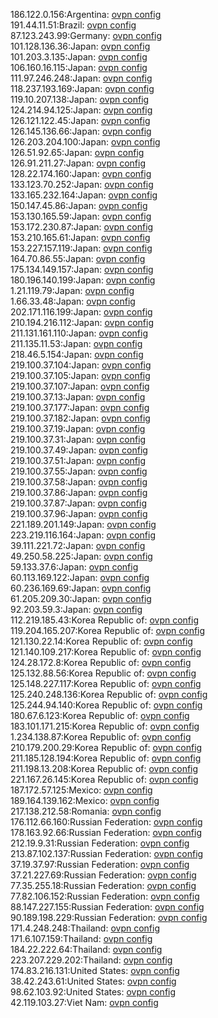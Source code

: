 186.122.0.156:Argentina: [ovpn config](vpn/186_122_0_156.ovpn)  
191.44.11.51:Brazil: [ovpn config](vpn/191_44_11_51.ovpn)  
87.123.243.99:Germany: [ovpn config](vpn/87_123_243_99.ovpn)  
101.128.136.36:Japan: [ovpn config](vpn/101_128_136_36.ovpn)  
101.203.3.135:Japan: [ovpn config](vpn/101_203_3_135.ovpn)  
106.160.16.115:Japan: [ovpn config](vpn/106_160_16_115.ovpn)  
111.97.246.248:Japan: [ovpn config](vpn/111_97_246_248.ovpn)  
118.237.193.169:Japan: [ovpn config](vpn/118_237_193_169.ovpn)  
119.10.207.138:Japan: [ovpn config](vpn/119_10_207_138.ovpn)  
124.214.94.125:Japan: [ovpn config](vpn/124_214_94_125.ovpn)  
126.121.122.45:Japan: [ovpn config](vpn/126_121_122_45.ovpn)  
126.145.136.66:Japan: [ovpn config](vpn/126_145_136_66.ovpn)  
126.203.204.100:Japan: [ovpn config](vpn/126_203_204_100.ovpn)  
126.51.92.65:Japan: [ovpn config](vpn/126_51_92_65.ovpn)  
126.91.211.27:Japan: [ovpn config](vpn/126_91_211_27.ovpn)  
128.22.174.160:Japan: [ovpn config](vpn/128_22_174_160.ovpn)  
133.123.70.252:Japan: [ovpn config](vpn/133_123_70_252.ovpn)  
133.165.232.164:Japan: [ovpn config](vpn/133_165_232_164.ovpn)  
150.147.45.86:Japan: [ovpn config](vpn/150_147_45_86.ovpn)  
153.130.165.59:Japan: [ovpn config](vpn/153_130_165_59.ovpn)  
153.172.230.87:Japan: [ovpn config](vpn/153_172_230_87.ovpn)  
153.210.165.61:Japan: [ovpn config](vpn/153_210_165_61.ovpn)  
153.227.157.119:Japan: [ovpn config](vpn/153_227_157_119.ovpn)  
164.70.86.55:Japan: [ovpn config](vpn/164_70_86_55.ovpn)  
175.134.149.157:Japan: [ovpn config](vpn/175_134_149_157.ovpn)  
180.196.140.199:Japan: [ovpn config](vpn/180_196_140_199.ovpn)  
1.21.119.79:Japan: [ovpn config](vpn/1_21_119_79.ovpn)  
1.66.33.48:Japan: [ovpn config](vpn/1_66_33_48.ovpn)  
202.171.116.199:Japan: [ovpn config](vpn/202_171_116_199.ovpn)  
210.194.216.112:Japan: [ovpn config](vpn/210_194_216_112.ovpn)  
211.131.161.110:Japan: [ovpn config](vpn/211_131_161_110.ovpn)  
211.135.11.53:Japan: [ovpn config](vpn/211_135_11_53.ovpn)  
218.46.5.154:Japan: [ovpn config](vpn/218_46_5_154.ovpn)  
219.100.37.104:Japan: [ovpn config](vpn/219_100_37_104.ovpn)  
219.100.37.105:Japan: [ovpn config](vpn/219_100_37_105.ovpn)  
219.100.37.107:Japan: [ovpn config](vpn/219_100_37_107.ovpn)  
219.100.37.13:Japan: [ovpn config](vpn/219_100_37_13.ovpn)  
219.100.37.177:Japan: [ovpn config](vpn/219_100_37_177.ovpn)  
219.100.37.182:Japan: [ovpn config](vpn/219_100_37_182.ovpn)  
219.100.37.19:Japan: [ovpn config](vpn/219_100_37_19.ovpn)  
219.100.37.31:Japan: [ovpn config](vpn/219_100_37_31.ovpn)  
219.100.37.49:Japan: [ovpn config](vpn/219_100_37_49.ovpn)  
219.100.37.51:Japan: [ovpn config](vpn/219_100_37_51.ovpn)  
219.100.37.55:Japan: [ovpn config](vpn/219_100_37_55.ovpn)  
219.100.37.58:Japan: [ovpn config](vpn/219_100_37_58.ovpn)  
219.100.37.86:Japan: [ovpn config](vpn/219_100_37_86.ovpn)  
219.100.37.87:Japan: [ovpn config](vpn/219_100_37_87.ovpn)  
219.100.37.96:Japan: [ovpn config](vpn/219_100_37_96.ovpn)  
221.189.201.149:Japan: [ovpn config](vpn/221_189_201_149.ovpn)  
223.219.116.164:Japan: [ovpn config](vpn/223_219_116_164.ovpn)  
39.111.221.72:Japan: [ovpn config](vpn/39_111_221_72.ovpn)  
49.250.58.225:Japan: [ovpn config](vpn/49_250_58_225.ovpn)  
59.133.37.6:Japan: [ovpn config](vpn/59_133_37_6.ovpn)  
60.113.169.122:Japan: [ovpn config](vpn/60_113_169_122.ovpn)  
60.236.169.69:Japan: [ovpn config](vpn/60_236_169_69.ovpn)  
61.205.209.30:Japan: [ovpn config](vpn/61_205_209_30.ovpn)  
92.203.59.3:Japan: [ovpn config](vpn/92_203_59_3.ovpn)  
112.219.185.43:Korea Republic of: [ovpn config](vpn/112_219_185_43.ovpn)  
119.204.165.207:Korea Republic of: [ovpn config](vpn/119_204_165_207.ovpn)  
121.130.22.14:Korea Republic of: [ovpn config](vpn/121_130_22_14.ovpn)  
121.140.109.217:Korea Republic of: [ovpn config](vpn/121_140_109_217.ovpn)  
124.28.172.8:Korea Republic of: [ovpn config](vpn/124_28_172_8.ovpn)  
125.132.88.56:Korea Republic of: [ovpn config](vpn/125_132_88_56.ovpn)  
125.148.227.117:Korea Republic of: [ovpn config](vpn/125_148_227_117.ovpn)  
125.240.248.136:Korea Republic of: [ovpn config](vpn/125_240_248_136.ovpn)  
125.244.94.140:Korea Republic of: [ovpn config](vpn/125_244_94_140.ovpn)  
180.67.6.123:Korea Republic of: [ovpn config](vpn/180_67_6_123.ovpn)  
183.101.171.215:Korea Republic of: [ovpn config](vpn/183_101_171_215.ovpn)  
1.234.138.87:Korea Republic of: [ovpn config](vpn/1_234_138_87.ovpn)  
210.179.200.29:Korea Republic of: [ovpn config](vpn/210_179_200_29.ovpn)  
211.185.128.194:Korea Republic of: [ovpn config](vpn/211_185_128_194.ovpn)  
211.198.13.208:Korea Republic of: [ovpn config](vpn/211_198_13_208.ovpn)  
221.167.26.145:Korea Republic of: [ovpn config](vpn/221_167_26_145.ovpn)  
187.172.57.125:Mexico: [ovpn config](vpn/187_172_57_125.ovpn)  
189.164.139.162:Mexico: [ovpn config](vpn/189_164_139_162.ovpn)  
217.138.212.58:Romania: [ovpn config](vpn/217_138_212_58.ovpn)  
176.112.66.160:Russian Federation: [ovpn config](vpn/176_112_66_160.ovpn)  
178.163.92.66:Russian Federation: [ovpn config](vpn/178_163_92_66.ovpn)  
212.19.9.31:Russian Federation: [ovpn config](vpn/212_19_9_31.ovpn)  
213.87.102.137:Russian Federation: [ovpn config](vpn/213_87_102_137.ovpn)  
37.19.37.97:Russian Federation: [ovpn config](vpn/37_19_37_97.ovpn)  
37.21.227.69:Russian Federation: [ovpn config](vpn/37_21_227_69.ovpn)  
77.35.255.18:Russian Federation: [ovpn config](vpn/77_35_255_18.ovpn)  
77.82.106.152:Russian Federation: [ovpn config](vpn/77_82_106_152.ovpn)  
88.147.227.155:Russian Federation: [ovpn config](vpn/88_147_227_155.ovpn)  
90.189.198.229:Russian Federation: [ovpn config](vpn/90_189_198_229.ovpn)  
171.4.248.248:Thailand: [ovpn config](vpn/171_4_248_248.ovpn)  
171.6.107.159:Thailand: [ovpn config](vpn/171_6_107_159.ovpn)  
184.22.222.64:Thailand: [ovpn config](vpn/184_22_222_64.ovpn)  
223.207.229.202:Thailand: [ovpn config](vpn/223_207_229_202.ovpn)  
174.83.216.131:United States: [ovpn config](vpn/174_83_216_131.ovpn)  
38.42.243.61:United States: [ovpn config](vpn/38_42_243_61.ovpn)  
98.62.103.92:United States: [ovpn config](vpn/98_62_103_92.ovpn)  
42.119.103.27:Viet Nam: [ovpn config](vpn/42_119_103_27.ovpn)  
